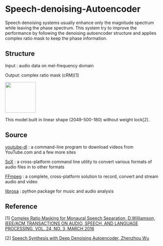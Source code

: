 # Speech-denoising-Autoencoder

Speech denoising systems usually enhance only the magnitude spectrum while leaving the phase spectrum. This system try to improve the performance by following the denoising autoencoder structure and applies complex ratio mask to keep the phase information. 

## Structure

Input : audio data on mel-frequency domain

Output: complex ratio mask (cRM)[1]

<img src="https://github.com/bill9800/Speech-denoise-Autoencoder/raw/master/pic/networkstructure.png" width="100">

This model built in linear shape (2049-500-180) without weight lock[2].

## Source

[youtube-dl](http://rg3.github.io/youtube-dl/) : a command-line program to download videos from YouTube.com and a few more sites

[SoX](http://sox.sourceforge.net/) : a cross-platform command line utility to convert various formats of audio files in to other formats

[FFmpeg](https://www.ffmpeg.org/) : a complete, cross-platform solution to record, convert and stream audio and video

[librosa](https://librosa.github.io/librosa/) : python package for music and audio analysis

## Reference

[1] [Complex Ratio Masking for Monaural Speech Separation, D.Williamson, IEEE/ACM TRANSACTIONS ON AUDIO, SPEECH, AND LANGUAGE PROCESSING, VOL. 24, NO. 3, MARCH 2016](https://ieeexplore.ieee.org/document/7364200/)

[2] [Speech Synthesis with Deep Denoising Autoencoder, Zhenzhou Wu](http://gram.cs.mcgill.ca/theses/wu-15-speech.pdf)







